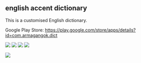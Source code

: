 ## english accent dictionary

This is a customised English dictionary.

Google Play Store: https://play.google.com/store/apps/details?id=com.armagangok.dict


![  ](https://play-lh.googleusercontent.com/zxVEQBSZx0FHNQkcSZAvkseKuy4SHxTqlEGz2XDlT_2v17zEREtudr9Mi_DHlnjmt2o=w526-h296) ![  ](https://play-lh.googleusercontent.com/H70NP-Xky3DC9i_aNOuJNbm9B1b1dfrS0fiAG6LTdBQsOwiwdLjHrlncPjzdJz-c7BM=w526-h296) ![  ](https://play-lh.googleusercontent.com/rvXcMV-gUkuTTU1J4VJEGNGpt-5aaPwhT-9mGHS_pGh6VeFN7sNLtit_FrfZLzz8qA=w526-h296) ![  ](https://play-lh.googleusercontent.com/JEWFtxDOMxb-KZ5ilVJVXCT6Xo0Hhdq9ltI1Zbpq3eLz1g8Zd_AeNjOdwSrlPoM=w526-h296)

![](https://play-lh.googleusercontent.com/zxVEQBSZx0FHNQkcSZAvkseKuy4SHxTqlEGz2XDlT_2v17zEREtudr9Mi_DHlnjmt2o=w2560-h1440)

